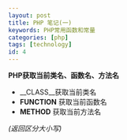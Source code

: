 ```yaml
---
layout: post
title: PHP 笔记(一)
keywords: PHP常用函数和常量
categories: [php]
tags: [technology]
id: 4
---
```


__PHP获取当前类名、函数名、方法名__

* __CLASS__获取当前类名
* __FUNCTION__ 获取当前函数名
* __METHOD__ 获取当前方法名

_(返回区分大小写)_

